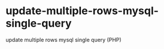 update-multiple-rows-mysql-single-query
=======================================

update multiple rows mysql single query (PHP)
